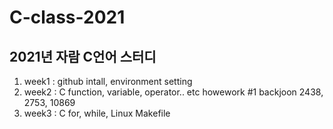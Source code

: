 # C-class-2021

## 2021년 자람 C언어 스터디

1. week1 : github intall, environment setting
2. week2 : C function, variable, operator.. etc
	howework #1 backjoon 2438, 2753, 10869
3. week3 : C for, while, Linux Makefile

